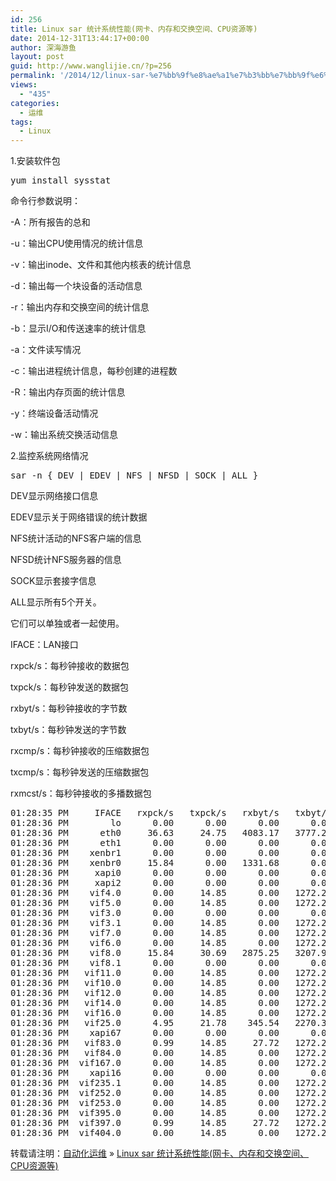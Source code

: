 ```yaml
---
id: 256
title: Linux sar 统计系统性能(网卡、内存和交换空间、CPU资源等)
date: 2014-12-31T13:44:17+00:00
author: 深海游鱼
layout: post
guid: http://www.wanglijie.cn/?p=256
permalink: '/2014/12/linux-sar-%e7%bb%9f%e8%ae%a1%e7%b3%bb%e7%bb%9f%e6%80%a7%e8%83%bd%e7%bd%91%e5%8d%a1%e3%80%81%e5%86%85%e5%ad%98%e5%92%8c%e4%ba%a4%e6%8d%a2%e7%a9%ba%e9%97%b4%e3%80%81cpu%e8%b5%84%e6%ba%90%e7%ad%89.html'
views:
  - "435"
categories:
  - 运维
tags:
  - Linux  
---
```

1.安装软件包

<pre class="prettyprint linenums">yum install sysstat
</pre>

命令行参数说明：
  
-A：所有报告的总和
  
-u：输出CPU使用情况的统计信息
  
-v：输出inode、文件和其他内核表的统计信息
  
-d：输出每一个块设备的活动信息
  
-r：输出内存和交换空间的统计信息
  
-b：显示I/O和传送速率的统计信息
  
-a：文件读写情况
  
-c：输出进程统计信息，每秒创建的进程数
  
-R：输出内存页面的统计信息
  
-y：终端设备活动情况
  
-w：输出系统交换活动信息

2.监控系统网络情况

<pre class="prettyprint linenums" >sar -n { DEV | EDEV | NFS | NFSD | SOCK | ALL }
</pre>

DEV显示网络接口信息
  
EDEV显示关于网络错误的统计数据
  
NFS统计活动的NFS客户端的信息
  
NFSD统计NFS服务器的信息
  
SOCK显示套接字信息
  
ALL显示所有5个开关。
  
它们可以单独或者一起使用。
  
IFACE：LAN接口

rxpck/s：每秒钟接收的数据包
  
txpck/s：每秒钟发送的数据包
  
rxbyt/s：每秒钟接收的字节数
  
txbyt/s：每秒钟发送的字节数
  
rxcmp/s：每秒钟接收的压缩数据包
  
txcmp/s：每秒钟发送的压缩数据包
  
rxmcst/s：每秒钟接收的多播数据包

<pre class="prettyprint linenums" >01:28:35 PM     IFACE   rxpck/s   txpck/s   rxbyt/s   txbyt/s   rxcmp/s   txcmp/s  rxmcst/s
01:28:36 PM        lo      0.00      0.00      0.00      0.00      0.00      0.00      0.00
01:28:36 PM      eth0     36.63     24.75   4083.17   3777.23      0.00      0.00      8.91
01:28:36 PM      eth1      0.00      0.00      0.00      0.00      0.00      0.00      0.00
01:28:36 PM    xenbr1      0.00      0.00      0.00      0.00      0.00      0.00      0.00
01:28:36 PM    xenbr0     15.84      0.00   1331.68      0.00      0.00      0.00      0.00
01:28:36 PM     xapi0      0.00      0.00      0.00      0.00      0.00      0.00      0.00
01:28:36 PM     xapi2      0.00      0.00      0.00      0.00      0.00      0.00      0.00
01:28:36 PM    vif4.0      0.00     14.85      0.00   1272.28      0.00      0.00      0.00
01:28:36 PM    vif5.0      0.00     14.85      0.00   1272.28      0.00      0.00      0.00
01:28:36 PM    vif3.0      0.00      0.00      0.00      0.00      0.00      0.00      0.00
01:28:36 PM    vif3.1      0.00     14.85      0.00   1272.28      0.00      0.00      0.00
01:28:36 PM    vif7.0      0.00     14.85      0.00   1272.28      0.00      0.00      0.00
01:28:36 PM    vif6.0      0.00     14.85      0.00   1272.28      0.00      0.00      0.00
01:28:36 PM    vif8.0     15.84     30.69   2875.25   3207.92      0.00      0.00      0.00
01:28:36 PM    vif8.1      0.00      0.00      0.00      0.00      0.00      0.00      0.00
01:28:36 PM   vif11.0      0.00     14.85      0.00   1272.28      0.00      0.00      0.00
01:28:36 PM   vif10.0      0.00     14.85      0.00   1272.28      0.00      0.00      0.00
01:28:36 PM   vif12.0      0.00     14.85      0.00   1272.28      0.00      0.00      0.00
01:28:36 PM   vif14.0      0.00     14.85      0.00   1272.28      0.00      0.00      0.00
01:28:36 PM   vif16.0      0.00     14.85      0.00   1272.28      0.00      0.00      0.00
01:28:36 PM   vif25.0      4.95     21.78    345.54   2270.30      0.00      0.00      0.00
01:28:36 PM    xapi67      0.00      0.00      0.00      0.00      0.00      0.00      0.00
01:28:36 PM   vif83.0      0.99     14.85     27.72   1272.28      0.00      0.00      0.00
01:28:36 PM   vif84.0      0.00     14.85      0.00   1272.28      0.00      0.00      0.00
01:28:36 PM  vif167.0      0.00     14.85      0.00   1272.28      0.00      0.00      0.00
01:28:36 PM    xapi16      0.00      0.00      0.00      0.00      0.00      0.00      0.00
01:28:36 PM  vif235.1      0.00     14.85      0.00   1272.28      0.00      0.00      0.00
01:28:36 PM  vif252.0      0.00     14.85      0.00   1272.28      0.00      0.00      0.00
01:28:36 PM  vif253.0      0.00     14.85      0.00   1272.28      0.00      0.00      0.00
01:28:36 PM  vif395.0      0.00     14.85      0.00   1272.28      0.00      0.00      0.00
01:28:36 PM  vif397.0      0.99     14.85     27.72   1272.28      0.00      0.00      0.00
01:28:36 PM  vif404.0      0.00     14.85      0.00   1272.28      0.00      0.00      0.00
</pre>

转载请注明：[自动化运维](http://www.wanglijie.cn) &raquo; [Linux sar 统计系统性能(网卡、内存和交换空间、CPU资源等)](http://www.wanglijie.cn/2014/12/linux-sar-%e7%bb%9f%e8%ae%a1%e7%b3%bb%e7%bb%9f%e6%80%a7%e8%83%bd%e7%bd%91%e5%8d%a1%e3%80%81%e5%86%85%e5%ad%98%e5%92%8c%e4%ba%a4%e6%8d%a2%e7%a9%ba%e9%97%b4%e3%80%81cpu%e8%b5%84%e6%ba%90%e7%ad%89.html)